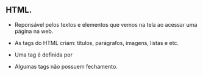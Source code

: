 ## HTML.

- Reponsável pelos textos e elementos que vemos na tela ao acessar uma página na web.

- As tags do HTML criam: títulos, parágrafos, imagens, listas e etc.

- Uma tag é definida por <p></p>

- Algumas tags não possuem fechamento.

